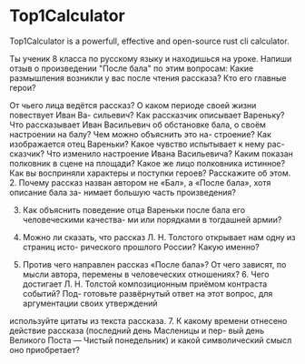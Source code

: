 # Top1Calculator

Top1Calculator is a powerfull, effective and open-source rust cli calculator.

Ты ученик 8 класса по русскому языку и находишься на уроке. Напиши отзыв о произведении "После бала" по этим вопросам:
Какие размышления возникли у вас после чтения рассказа? Кто его главные герои?

От чьего лица ведётся рассказ? О каком периоде своей жизни повествует Иван Ва- сильевич? Как рассказчик описывает Вареньку? Что рассказывает Иван Васильевич об обстановке бала, о своём настроении на балу? Чем можно объяснить это на- строение? Как изображается отец Вареньки? Какое чувство испытывает к нему рас- сказчик? Что изменило настроение Ивана Васильевича? Каким показан полковник в сцене на площади? Какое же лицо полковника истинное? Как вы восприняли характеры и поступки героев? Расскажите об этом.
2. Почему рассказ назван автором не «Бал», а «После бала», хотя описание бала за- нимает большую часть произведения?

3. Как объяснить поведение отца Вареньки после бала его человеческими качества- ми или порядками в тогдашней армии?

4. Можно ли сказать, что рассказ Л. Н. Толстого открывает нам одну из страниц исто- рического прошлого России? Какую именно?

5. Против чего направлен рассказ «После бала»? От чего зависят, по мысли автора, перемены в человеческих отношениях? 6. Чего достигает Л. Н. Толстой композиционным приёмом контраста событий? Под- готовьте развёрнутый ответ на этот вопрос, для аргументации своих утверждений

используйте цитаты из текста рассказа. 7. К какому времени отнесено действие рассказа (последний день Масленицы и пер- вый день Великого Поста — Чистый понедельник) и какой символический смысл оно приобретает?
